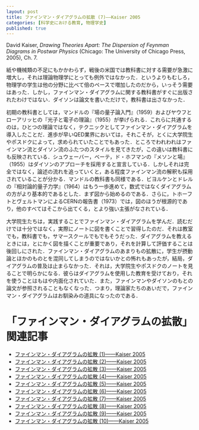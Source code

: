 ```yaml
---
layout: post
title: ファインマン・ダイアグラムの拡散 (7)——Kaiser 2005
categories: [科学史における教育, 物理学史]
published: true
---
```


David Kaiser, _Drawing Theories Apart: The Dispersion of Feynman Diagrams in Postwar Physics_ (Chicago: The University of Chicago Press, 2005), Ch. 7.

紙や機械類の不足にもかかわらず，戦後の米国では教科書に対する需要が急激に増大し，それは理論物理学にとっても例外ではなかった．というよりもむしろ，物理学の学生は他の分野に比べて倍のペースで増加したのだから，いっそう需要はあった．しかし，ファインマン・ダイアグラムに関する教科書がすぐに出版されたわけではない．ダイソンは論文を書いただけで，教科書は出さなかった．

初期の教科書としては，マンドルの『場の量子論入門』（1959）およびヤウフとローアリッヒの『光子と電子の理論』（1955）が挙げられる．これらに共通するのは，ひとつの理論ではなく，テクニックとしてファインマン・ダイアグラムを導入したことだ．進歩が早いQED業界においては，それこそが，とくに大学院生やポスドクによって，求められていたことでもあった．ところでわれわれはファインマン流とダイソン流のふたつのスタイルを見てきたが，この違いは教科書にも反映されている．シュウェーバー，ベーテ，ド・ホフマンの『メソンと場』（1955）はダイソンのアプローチを採用すると宣言している．しかしそれは完全ではなく，論述の流れを追っていくと，ある程度ファインマン流の解釈も採用されていることが分かる．マンドルの教科書も同様である．ビヨルケンとドレルの『相対論的量子力学』（1964）はもう一歩進めて，数式ではなくダイアグラムの方がより基本的であるとした．まず図から始めるのである．さらに，トホーフトとヴェルトマンによるCERNの報告書（1973）では，図のほうが根源的であり，他のすべてはそこから出てくる，とより強い主張がなされている．

大学院生たちは，実践することでファインマン・ダイアグラムを学んだ．読むだけでは十分ではなく，実際にノートに図を書くことで習得したのだ．それは教室でも，教科書でも，サマースクールでもでもそうだった．ダイアグラムを教えるときには，とにかく図を描くことが重要であり，それを計算して評価することは後回しにされた．ファインマン・ダイアグラムのあまりもの拡散に，学生が摂動論とほかのものとを混同してしまうのではないかとの怖れもあったが，結局，ダイアグラムの普及は止まらなかった．それは，大学院生やポスドクのノートを見ることで明らかになる．彼らはダイアグラムを使用した教育を受けており，それを使うことはもはや内面化されていた．また，ファインマンやダイソンのもとの論文が参照されることもなくなった．つまり，理論家たちのあいだで，ファインマン・ダイアグラムはお馴染みの道具になったのである．

# 「ファインマン・ダイアグラムの拡散」関連記事

* [ファインマン・ダイアグラムの拡散 (1)——Kaiser 2005](http://hinaba.org/mikro-und-makro/2019/01/24/01.html)
* [ファインマン・ダイアグラムの拡散 (2)——Kaiser 2005](http://hinaba.org/mikro-und-makro/2019/01/29/01.html)
* [ファインマン・ダイアグラムの拡散 (3)——Kaiser 2005](http://hinaba.org/mikro-und-makro/2019/01/29/02.html)
* [ファインマン・ダイアグラムの拡散 (4)——Kaiser 2005](http://hinaba.org/mikro-und-makro/2019/01/31/01.html)
* [ファインマン・ダイアグラムの拡散 (5)——Kaiser 2005](http://hinaba.org/mikro-und-makro/2019/02/04/01.html)
* [ファインマン・ダイアグラムの拡散 (6)——Kaiser 2005](http://hinaba.org/mikro-und-makro/2019/02/07/01.html)
* [ファインマン・ダイアグラムの拡散 (7)——Kaiser 2005](http://hinaba.org/mikro-und-makro/2019/02/08/01.html)
* [ファインマン・ダイアグラムの拡散 (8)——Kaiser 2005](http://hinaba.org/mikro-und-makro/2019/02/14/01.html)
* [ファインマン・ダイアグラムの拡散 (9)——Kaiser 2005](http://hinaba.org/mikro-und-makro/2019/02/15/01.html)
* [ファインマン・ダイアグラムの拡散 (10)——Kaiser 2005](http://hinaba.org/mikro-und-makro/2019/02/15/02.html)
